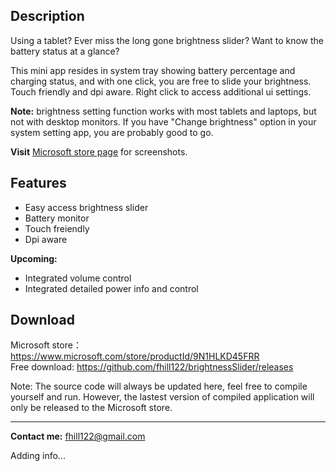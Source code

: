 ## Description
Using a tablet? Ever miss the long gone brightness slider? Want to know the battery status at a glance?

This mini app resides in system tray showing battery percentage and charging status, and with one click, you are free to slide your brightness. Touch friendly and dpi aware. Right click to access additional ui settings.

**Note:** brightness setting function works with most tablets and laptops, but not with desktop monitors. If you have "Change brightness" option in your system setting app, you are probably good to go.

**Visit** [Microsoft store page](https://www.microsoft.com/store/productId/9N1HLKD45FRR) for screenshots.

## Features
- Easy access brightness slider
- Battery monitor
- Touch freiendly
- Dpi aware

**Upcoming:**
- Integrated volume control
- Integrated detailed power info and control


## Download
Microsoft store：https://www.microsoft.com/store/productId/9N1HLKD45FRR  
Free download: https://github.com/fhill122/brightnessSlider/releases

Note: The source code will always be updated here, feel free to compile yourself and run. However, the lastest version of compiled application will only be released to the Microsoft store.

---

**Contact me:** fhill122@gmail.com

Adding info...